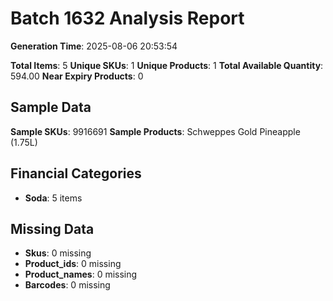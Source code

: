 # Batch 1632 Analysis Report

**Generation Time**: 2025-08-06 20:53:54

**Total Items**: 5
**Unique SKUs**: 1
**Unique Products**: 1
**Total Available Quantity**: 594.00
**Near Expiry Products**: 0

## Sample Data
**Sample SKUs**: 9916691
**Sample Products**: Schweppes Gold Pineapple (1.75L)

## Financial Categories
- **Soda**: 5 items

## Missing Data
- **Skus**: 0 missing
- **Product_ids**: 0 missing
- **Product_names**: 0 missing
- **Barcodes**: 0 missing
